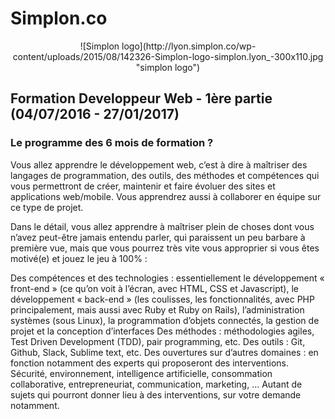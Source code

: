 # Simplon.co

<p align="center">![Simplon logo](http://lyon.simplon.co/wp-content/uploads/2015/08/142326-Simplon-logo-simplon.lyon_-300x110.jpg "simplon logo")</p>

## Formation Developpeur Web - 1ère partie (04/07/2016 - 27/01/2017)

### Le programme des 6 mois de formation ?

Vous allez apprendre le développement web, c’est à dire à maîtriser des langages de programmation, des outils, des méthodes et compétences qui vous permettront de créer, maintenir et faire évoluer des sites et applications web/mobile. Vous apprendrez aussi à collaborer en équipe sur ce type de projet.

Dans le détail, vous allez apprendre à maîtriser plein de choses dont vous n’avez peut-être jamais entendu parler, qui paraissent un peu barbare à première vue, mais que vous pourrez très vite vous approprier si vous êtes motivé(e) et jouez le jeu à 100% :

Des compétences et des technologies : essentiellement le développement « front-end » (ce qu’on voit à l’écran, avec HTML, CSS et Javascript), le développement « back-end » (les coulisses, les fonctionnalités, avec PHP principalement, mais aussi avec Ruby et Ruby on Rails), l’administration systèmes (sous Linux), la programmation d’objets connectés, la gestion de projet et la conception d’interfaces
Des méthodes : méthodologies agiles, Test Driven Development (TDD), pair programming, etc.
Des outils : Git, Github, Slack, Sublime text, etc.
Des ouvertures sur d’autres domaines : en fonction notamment des experts qui proposeront des interventions. Sécurité, environnement, intelligence artificielle, consommation collaborative, entrepreneuriat, communication, marketing, … Autant de sujets qui pourront donner lieu à des interventions, sur votre demande notamment.


